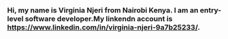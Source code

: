 ### Hi, my name is Virginia Njeri from Nairobi Kenya. I am an entry-level software developer.My linkendn account is https://www.linkedin.com/in/virginia-njeri-9a7b25233/.

